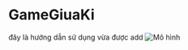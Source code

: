 # GameGiuaKi
đây là hướng dẫn sử dụng vừa được add 
![Mô hình](https://user-images.githubusercontent.com/63774832/110823086-54a17380-82c4-11eb-8053-03eaee0d7b54.png)
